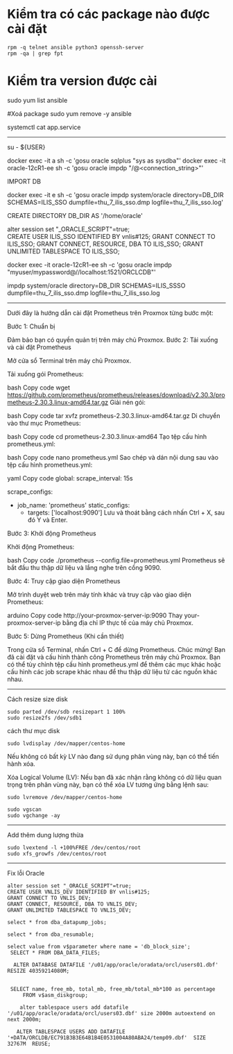 # Kiểm tra có các package  nào được cài đặt

```
rpm -q telnet ansible python3 openssh-server
rpm -qa | grep fpt
```

# Kiểm tra version được cài 
sudo yum list ansible

#Xoá package
sudo yum remove -y ansible


 systemctl cat app.service

 ---
 su - ${USER}

 docker exec -it a sh -c 'gosu oracle sqlplus "sys as sysdba"'
docker exec -it oracle-12cR1-ee sh -c 'gosu oracle impdp "<username>/<password>@<connection_string>"'


IMPORT DB

docker exec -it  e sh -c 'gosu oracle impdp system/oracle directory=DB_DIR SCHEMAS=ILIS_SSO dumpfile=thu_7_ilis_sso.dmp logfile=thu_7_ilis_sso.log'

CREATE DIRECTORY DB_DIR AS '/home/oracle'

alter session set "_ORACLE_SCRIPT"=true;  
CREATE USER ILIS_SSO IDENTIFIED BY vnlis#125;
GRANT CONNECT TO ILIS_SSO;
GRANT CONNECT, RESOURCE, DBA TO ILIS_SSO;
GRANT UNLIMITED TABLESPACE TO ILIS_SSO;

docker exec -it oracle-12cR1-ee sh -c 'gosu oracle impdp "myuser/mypassword@//localhost:1521/ORCLCDB"'

impdp system/oracle directory=DB_DIR SCHEMAS=ILIS_SSSO dumpfile=thu_7_ilis_sso.dmp logfile=thu_7_ilis_sso.log

---

Dưới đây là hướng dẫn cài đặt Prometheus trên Proxmox từng bước một:

Bước 1: Chuẩn bị

Đảm bảo bạn có quyền quản trị trên máy chủ Proxmox.
Bước 2: Tải xuống và cài đặt Prometheus

Mở cửa sổ Terminal trên máy chủ Proxmox.

Tải xuống gói Prometheus:

bash
Copy code
wget https://github.com/prometheus/prometheus/releases/download/v2.30.3/prometheus-2.30.3.linux-amd64.tar.gz
Giải nén gói:

bash
Copy code
tar xvfz prometheus-2.30.3.linux-amd64.tar.gz
Di chuyển vào thư mục Prometheus:

bash
Copy code
cd prometheus-2.30.3.linux-amd64
Tạo tệp cấu hình prometheus.yml:

bash
Copy code
nano prometheus.yml
Sao chép và dán nội dung sau vào tệp cấu hình prometheus.yml:

yaml
Copy code
global:
  scrape_interval: 15s

scrape_configs:
  - job_name: 'prometheus'
    static_configs:
      - targets: ['localhost:9090']
Lưu và thoát bằng cách nhấn Ctrl + X, sau đó Y và Enter.

Bước 3: Khởi động Prometheus

Khởi động Prometheus:

bash
Copy code
./prometheus --config.file=prometheus.yml
Prometheus sẽ bắt đầu thu thập dữ liệu và lắng nghe trên cổng 9090.

Bước 4: Truy cập giao diện Prometheus

Mở trình duyệt web trên máy tính khác và truy cập vào giao diện Prometheus:

arduino
Copy code
http://your-proxmox-server-ip:9090
Thay your-proxmox-server-ip bằng địa chỉ IP thực tế của máy chủ Proxmox.

Bước 5: Dừng Prometheus (Khi cần thiết)

Trong cửa sổ Terminal, nhấn Ctrl + C để dừng Prometheus.
Chúc mừng! Bạn đã cài đặt và cấu hình thành công Prometheus trên máy chủ Proxmox. Bạn có thể tùy chỉnh tệp cấu hình prometheus.yml để thêm các mục khác hoặc cấu hình các job scrape khác nhau để thu thập dữ liệu từ các nguồn khác nhau.


--- 
Cách resize size disk
```
sudo parted /dev/sdb resizepart 1 100%
sudo resize2fs /dev/sdb1
```
cách  thư mục disk
```
sudo lvdisplay /dev/mapper/centos-home
```
Nếu không có bất kỳ LV nào đang sử dụng phân vùng này, bạn có thể tiến hành xóa.

Xóa Logical Volume (LV): Nếu bạn đã xác nhận rằng không có dữ liệu quan trọng trên phân vùng này, bạn có thể xóa LV tương ứng bằng lệnh sau:
```
sudo lvremove /dev/mapper/centos-home

sudo vgscan
sudo vgchange -ay
```
---
Add thêm dung lượng thừa
```
sudo lvextend -l +100%FREE /dev/centos/root
sudo xfs_growfs /dev/centos/root
```


---
Fix lỗi Oracle

```
alter session set "_ORACLE_SCRIPT"=true;
CREATE USER VNLIS_DEV IDENTIFIED BY vnlis#125; 
GRANT CONNECT TO VNLIS_DEV; 
GRANT CONNECT, RESOURCE, DBA TO VNLIS_DEV; 
GRANT UNLIMITED TABLESPACE TO VNLIS_DEV;

select * from dba_datapump_jobs;

select * from dba_resumable;

select value from v$parameter where name = 'db_block_size';
 SELECT * FROM DBA_DATA_FILES;
 
  ALTER DATABASE DATAFILE '/u01/app/oracle/oradata/orcl/users01.dbf' RESIZE 40359214080M; 

 
 SELECT name, free_mb, total_mb, free_mb/total_mb*100 as percentage 
     FROM v$asm_diskgroup;
     
    alter tablespace users add datafile '/u01/app/oracle/oradata/orcl/users03.dbf' size 2000m autoextend on next 2000m;
    
   ALTER TABLESPACE USERS ADD DATAFILE 
'+DATA/ORCLDB/EC791B3B3E64B1B4E0531004A80ABA24/temp09.dbf'  SIZE 32767M  REUSE;
```
